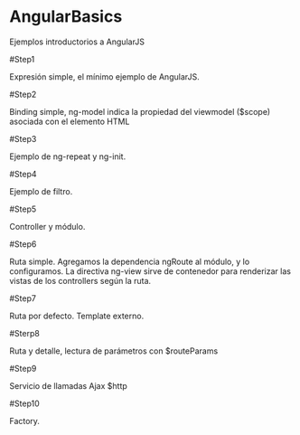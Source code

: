 # AngularBasics
Ejemplos introductorios a AngularJS

#Step1

Expresión simple, el mínimo ejemplo de AngularJS.

#Step2

Binding simple, ng-model indica la propiedad del viewmodel ($scope) asociada con el elemento HTML

#Step3

Ejemplo de ng-repeat y ng-init.

#Step4

Ejemplo de filtro.

#Step5

Controller y módulo.

#Step6

Ruta simple.
Agregamos la dependencia ngRoute al módulo, y lo configuramos.
La directiva ng-view sirve de contenedor para renderizar las vistas de los controllers según la ruta.

#Step7

Ruta por defecto. Template externo.

#Sterp8

Ruta y detalle, lectura de parámetros con $routeParams

#Step9

Servicio de llamadas Ajax $http

#Step10
	
Factory.
